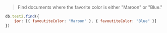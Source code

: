 >Find documents where the favorite color is either "Maroon" or "Blue."
```js
db.test2.find({
    $or: [{ favoutiteColor: "Maroon" }, { favoutiteColor: "Blue" }]
})
```